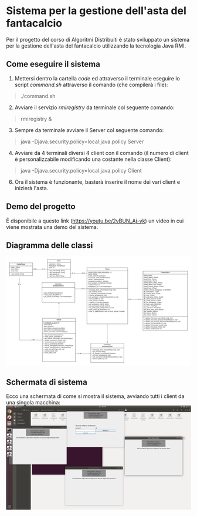 # Sistema per la gestione dell'asta del fantacalcio
Per il progetto del corso di Algoritmi Distribuiti è stato sviluppato un sistema per la gestione dell'asta del fantacalcio utilizzando la tecnologia Java RMI.

## Come eseguire il sistema

1) Mettersi dentro la cartella *code* ed attraverso il terminale eseguire lo script *command.sh* attraverso il comando (che compilerà i file):
> ./command.sh
2) Avviare il servizio *rmiregistry* da terminale col seguente comando:
> rmiregistry &
3) Sempre da terminale avviare il Server col seguente comando:
> java -Djava.security.policy=local.java.policy Server
4) Avviare da 4 terminali diversi 4 client con il comando (il numero di client è personalizzabile modificando una costante nella classe Client):
> java -Djava.security.policy=local.java.policy Client
> 
6) Ora il sistema è funzionante, basterà inserire il nome dei vari client e inizierà l'asta.

## Demo del progetto
È disponibile a questo link (https://youtu.be/2vBUN_Aj-yk) un video in cui viene mostrata una demo del sistema.

## Diagramma delle classi
![Diagramma](UML_AstaFantacalcio.jpeg)

## Schermata di sistema
Ecco una schermata di come si mostra il sistema, avviando tutti i client da una singola macchina:
![screen](screen.png)
